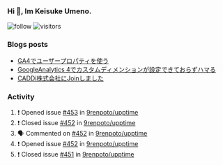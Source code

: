 ### Hi 👋, Im Keisuke Umeno.

<!--
**9renpoto/9renpoto** is a ✨ _special_ ✨ repository because its `README.md` (this file) appears on your GitHub profile.

Here are some ideas to get you started:

- 🔭 I’m currently working on ...
- 🌱 I’m currently learning ...
- 👯 I’m looking to collaborate on ...
- 🤔 I’m looking for help with ...
- 💬 Ask me about ...
- 📫 How to reach me: ...
- 😄 Pronouns: ...
- ⚡ Fun fact: ...
-->

![follow](https://img.shields.io/github/followers/9renpoto?label=Follow&style=social)
![visitors](https://komarev.com/ghpvc/?username=9renpoto&label=Profile%20views&color=0e75b6&style=flat)

### Blogs posts

<!-- BLOG-POST-LIST:START -->
- [GA4でユーザープロパティを使う](https://9renpoto.dev/2021/02/21/google-analytics-4-user-properties/)
- [GoogleAnalytics 4でカスタムディメンションが設定できておらずハマる](https://9renpoto.dev/2021/02/13/google-analytics-4/)
- [CADDi株式会社にJoinしました](https://9renpoto.dev/2020/12/05/join/)
<!-- BLOG-POST-LIST:END -->

### Activity

<!--START_SECTION:activity-->
1. ❗️ Opened issue [#453](https://github.com/9renpoto/upptime/issues/453) in [9renpoto/upptime](https://github.com/9renpoto/upptime)
2. ❗️ Closed issue [#452](https://github.com/9renpoto/upptime/issues/452) in [9renpoto/upptime](https://github.com/9renpoto/upptime)
3. 🗣 Commented on [#452](https://github.com/9renpoto/upptime/issues/452) in [9renpoto/upptime](https://github.com/9renpoto/upptime)
4. ❗️ Opened issue [#452](https://github.com/9renpoto/upptime/issues/452) in [9renpoto/upptime](https://github.com/9renpoto/upptime)
5. ❗️ Closed issue [#451](https://github.com/9renpoto/upptime/issues/451) in [9renpoto/upptime](https://github.com/9renpoto/upptime)
<!--END_SECTION:activity-->

<!--START_SECTION:waka-->
<!--END_SECTION:waka-->
